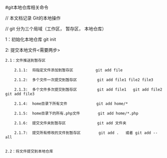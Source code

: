 #git本地仓库相关命令

// 本文档记录 Git的本地操作

// git  分为三个局域（工作区， 暂存区， 本地仓库）

1：初始化本地仓库   git init


2: 提交本地文件<需要两步>

    2.1：文件推送到暂存区 

        2.1.1:  将指定文件添加到暂存区          git add file

        2.1.2:  多个文件一次提交到暂存区         git add file1 file2 file3

        2.1.3:  多个文件多次提交到暂存区         git add file1   git add file2   git add file3

        2.1.4:  home目录下所有文件             git add home/*  

        2.1.5:  home目录下的所有.php文件        git add home/*.php

        2.1.6:  提交文件夹到暂存区              git add 文件夹

        2.1.7:  提交所有修改的文件到暂存区        git add .   或者 git add --all

    
    2.2：将文件提交到本地仓库

